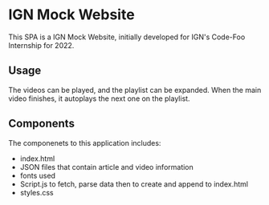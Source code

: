 # IGN Mock Website

This SPA is a IGN Mock Website, initially developed for IGN's Code-Foo Internship for 2022.

## Usage

The videos can be played, and the playlist can be expanded.
When the main video finishes, it autoplays the next one on the playlist.

## Components

The componenets to this application includes:

- index.html
- JSON files that contain article and video information
- fonts used
- Script.js to fetch, parse data then to create and append to index.html
- styles.css

